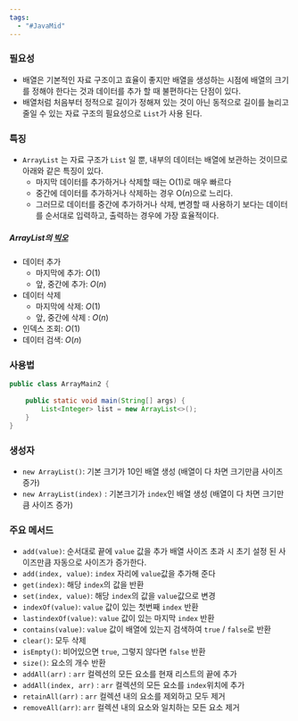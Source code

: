 ```yaml
---
tags:
  - "#JavaMid"
---
```


### 필요성

- 배열은 기본적인 자료 구조이고 효율이 좋지만 배열을 생성하는 시점에 배열의 크기를 정해야 한다는 것과 데이터를 추가 할 때 불편하다는 단점이 있다.
- 배열처럼 처음부터 정적으로 길이가 정해져 있는 것이 아닌 동적으로 길이를 늘리고 줄일 수 있는 자료 구조의 필요성으로 `List`가 사용 된다.

### 특징

- `ArrayList` 는 자료 구조가 `List` 일 뿐, 내부의 데이터는 배열에 보관하는 것이므로 아래와 같은 특징이 있다.
	- 마지막 데이터를 추가하거나 삭제할 때는 O(1)로 매우 빠르다
	- 중간에 데이터를 추가하거나 삭제하는 경우 O($n$)으로 느리다.
	- 그러므로 데이터를 중간에 추가하거나 삭제, 변경할 때 사용하기 보다는 데이터를 순서대로 입력하고, 출력하는 경우에 가장 효율적이다.

##### ArrayList의 [빅오](<cf. 빅오(O) 표기법.md>)

- 데이터 추가
	- 마지막에 추가: $O(1)$
	- 앞, 중간에 추가: $O(n)$
- 데이터 삭제
	- 마지막에 삭제: $O(1)$
	- 앞, 중간에 삭제 : $O(n)$
- 인덱스 조회: $O(1)$
- 데이터 검색: $O(n)$

### 사용법

```java
public class ArrayMain2 {  
  
    public static void main(String[] args) {  
        List<Integer> list = new ArrayList<>();  
    }  
}
```

### 생성자

- `new ArrayList()`: 기본 크기가 10인 배열 생성 (배열이 다 차면 크기만큼 사이즈 증가)
- `new ArrayList(index)` : 기본크기가 `index`인 배열 생성 (배열이 다 차면 크기만큼 사이즈 증가)

### 주요 메서드

- `add(value)`: 순서대로 끝에 `value` 값을 추가 배열 사이즈 초과 시 초기 설정 된 사이즈만큼 자동으로 사이즈가 증가한다.
- `add(index, value)`: `index` 자리에 `value`값을 추가해 준다
- `get(index)`: 해당 `index`의 값을 반환
- `set(index, value)`: 해당 `index`의 값을 `value`값으로 변경
- `indexOf(value)`: `value` 값이 있는 첫번째 `index` 반환
- `lastindexOf(value)`: `value` 값이 있는 마지막 `index` 반환
- `contains(value)`: `value` 값이 배열에 있는지 검색하여 `true` / `false`로 반환
- `clear()`: 모두 삭제
- `isEmpty()`: 비어있으면 `true`, 그렇지 않다면 `false` 반환
- `size()`: 요소의 개수 반환
- `addAll(arr)` : `arr` 컬렉션의 모든 요소를 현재 리스트의 끝에 추가
- `addAll(index, arr)` : `arr` 컬렉션의 모든 요소를 `index`위치에 추가
- `retainAll(arr)` : `arr` 컬렉션 내의 요소를 제외하고 모두 제거
- `removeAll(arr)`: `arr` 컬렉션 내의 요소와 일치하는 모든 요소 제거
